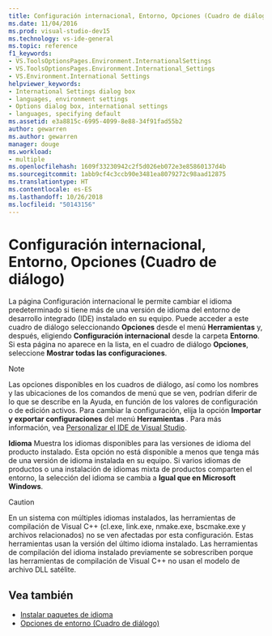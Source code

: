 ```yaml
---
title: Configuración internacional, Entorno, Opciones (Cuadro de diálogo)
ms.date: 11/04/2016
ms.prod: visual-studio-dev15
ms.technology: vs-ide-general
ms.topic: reference
f1_keywords:
- VS.ToolsOptionsPages.Environment.InternationalSettings
- VS.ToolsOptionsPages.Environment.International_Settings
- VS.Environment.International Settings
helpviewer_keywords:
- International Settings dialog box
- languages, environment settings
- Options dialog box, international settings
- languages, specifying default
ms.assetid: e3a8815c-6995-4099-8e88-34f91fad55b2
author: gewarren
ms.author: gewarren
manager: douge
ms.workload:
- multiple
ms.openlocfilehash: 1609f33230942c2f5d026eb072e3e85860137d4b
ms.sourcegitcommit: 1abb9cf4c3ccb90e3481ea8079272c98aad12875
ms.translationtype: HT
ms.contentlocale: es-ES
ms.lasthandoff: 10/26/2018
ms.locfileid: "50143156"
---
```

# <a name="international-settings-environment-options-dialog-box"></a>Configuración internacional, Entorno, Opciones (Cuadro de diálogo)

La página Configuración internacional le permite cambiar el idioma predeterminado si tiene más de una versión de idioma del entorno de desarrollo integrado (IDE) instalado en su equipo. Puede acceder a este cuadro de diálogo seleccionando **Opciones** desde el menú **Herramientas** y, después, eligiendo **Configuración internacional** desde la carpeta **Entorno**. Si esta página no aparece en la lista, en el cuadro de diálogo **Opciones**, seleccione **Mostrar todas las configuraciones**.

> [!NOTE]
> Las opciones disponibles en los cuadros de diálogo, así como los nombres y las ubicaciones de los comandos de menú que se ven, podrían diferir de lo que se describe en la Ayuda, en función de los valores de configuración o de edición activos. Para cambiar la configuración, elija la opción **Importar y exportar configuraciones** del menú **Herramientas** . Para más información, vea [Personalizar el IDE de Visual Studio](../../ide/personalizing-the-visual-studio-ide.md).

 **Idioma** Muestra los idiomas disponibles para las versiones de idioma del producto instalado. Esta opción no está disponible a menos que tenga más de una versión de idioma instalada en su equipo. Si varios idiomas de productos o una instalación de idiomas mixta de productos comparten el entorno, la selección del idioma se cambia a **Igual que en Microsoft Windows**.

> [!CAUTION]
> En un sistema con múltiples idiomas instalados, las herramientas de compilación de Visual C++ (cl.exe, link.exe, nmake.exe, bscmake.exe y archivos relacionados) no se ven afectadas por esta configuración. Estas herramientas usan la versión del último idioma instalado. Las herramientas de compilación del idioma instalado previamente se sobrescriben porque las herramientas de compilación de Visual C++ no usan el modelo de archivo DLL satélite.

## <a name="see-also"></a>Vea también

- [Instalar paquetes de idioma](../../install/install-visual-studio.md#step-6---install-language-packs-optional)
- [Opciones de entorno (Cuadro de diálogo)](../../ide/reference/environment-options-dialog-box.md)
